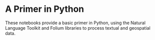 # A Primer in Python

These notebooks provide a basic primer in Python, using the Natural Language Toolkit and Folium libraries to process textual and geospatial data.